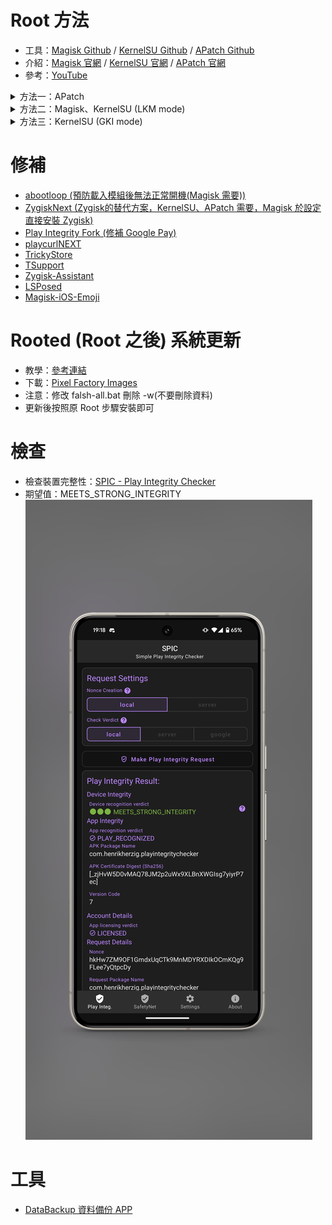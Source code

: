 # Root 方法
- 工具：[Magisk Github](https://github.com/topjohnwu/Magisk) / [KernelSU Github](https://github.com/tiann/KernelSU) / [APatch Github](https://github.com/bmax121/APatch)
- 介紹：[Magisk 官網](https://topjohnwu.github.io/Magisk) / [KernelSU 官網](https://kernelsu.org/) / [APatch 官網](https://apatch.dev)
- 參考：[YouTube](https://www.youtube.com/watch?v=uD6udMEMbPM)
<details>

<summary>方法一：APatch</summary>

## adb command -> 修補 boot.img

You can add text within a collapsed section. 

```powershell
adb reboot bootloader 

fastboot flashing unlock

#刷入修改後的 boot.img 檔案
fastboot flash boot .\apatch_patched_10763_0.10.7_rume.img

#重新啟動
fastboot reboot
```

</details>

<details>
  
<summary>方法二：Magisk、KernelSU (LKM mode)</summary>

## adb command -> 修補 init_boot.img

```powershell
adb reboot bootloader 

fastboot flashing unlock

#刷入修改後的 boot.img 檔案
fastboot flash init_boot .\magisk_patched-27000_WEZ9s.img

#重新啟動
fastboot reboot
```

</details>

<details>
  
  <summary>方法三：KernelSU (GKI mode)</summary>

  ## 手動修補 boot.img

  - 對於某些裝置來說，其 boot.img 格式並不是很常見，不屬於 lz4，gz 和未壓縮；最典型的就是 Pixel，它的 boot.img 格式是 lz4_legacy 壓縮，ramdisk 可能是 gz 也可能是 lz4_legacy 壓縮；此時如果您直接寫入 KernelSU 提供的 boot.img，手機可能無法開機。這時，您可以透過手動修補 boot.img 來完成。
  ### 準備
  - 取得手機的原廠 `boot.img`
  - 下載 KernelSU 提供的與您的裝置 KMI 一致的 [AnyKernel3 Zip](https://github.com/tiann/KernelSU/releases) 檔 [(可參閱使用自訂 Recovery 安裝)](https://kernelsu.org/zh_TW/guide/installation.html#install-with-custom-recovery)。
  - 解壓縮 AnyKernel3 Zip 檔，取得其中的 `Image` 檔，此檔案為具有 KernelSU 的核心。
    
  ### 在 Android 上使用 magiskboot
  
  - 在 Magisk 的 [Release](https://github.com/topjohnwu/Magisk/releases) 頁面 下載最新的 Magisk。
  - 將 `Magisk-*(version).apk` 重新命名為 `Magisk-*.zip` 並解壓縮。
  - 使用 Adb 將 magiskboot 推入至手機：
  ```shell
    adb push Magisk_*/lib/arm64-v8a/libmagiskboot.so /data/local/tmp/magiskboot
  ```
  - 使用 Adb 將原廠 boot.img 和 AnyKernel3 中的 Image 推入至手機。
  ```shell
  adb push boot.img /data/local/tmp/boot.img
  adb push Image /data/local/tmp/Image
  ```
  - adb shell 進入 /data/local/tmp/ 目錄，然後賦予先前推入的檔案可執行權限
  ```shell
  chmod +x magiskboot
  ```
  - adb shell 進入 `/data/local/tmp/` 目錄，執行：
  ```shell
  adb shell
  
  cd /data/local/tmp/
  
  ./magiskboot unpack boot.img
  ```
  - 此時會將 boot.img 解除封裝，得到一個名為 kernel 的檔案，這個檔案是您的原廠核心。
  - 使用 Image 取代 kernel：
  ```shell
  mv -f Image kernel
  ```
  - 執行
  ```shell
  ./magiskboot repack boot.img
  exit
  ```
  - 重新封裝映像，此時您會得到一個 `new-boot.img` 檔案，透過 Fastboot 將這個檔案寫入至裝置即可。
  ```shell
  adb pull /data/local/tmp/new-boot.img ./new-boot.img
  adb reboot bootloader
  
  #刷入修改後的 boot.img 檔案
  fastboot flash boot new-boot.img
  
  #重新啟動
  fastboot reboot
  ```  
</details>
    
# 修補
- [abootloop (預防載入模組後無法正常開機(Magisk 需要))](https://github.com/Magisk-Modules-Alt-Repo/abootloop)
- [ZygiskNext (Zygisk的替代方案，KernelSU、APatch 需要，Magisk 於設定直接安裝 Zygisk)](https://github.com/Dr-TSNG/ZygiskNext)
- [Play Integrity Fork (修補 Google Pay)](https://github.com/osm0sis/PlayIntegrityFork)
- [playcurlNEXT](https://github.com/daboynb/playcurlNEXT)
- [TrickyStore](https://github.com/5ec1cff/TrickyStore)
- [TSupport](https://github.com/Citra-Standalone/TSP)
- [Zygisk-Assistant](https://github.com/snake-4/Zygisk-Assistant)
- [LSPosed](https://github.com/JingMatrix/LSPosed)
- [Magisk-iOS-Emoji](https://github.com/Keinta15/Magisk-iOS-Emoji)

# Rooted (Root 之後) 系統更新
- 教學：[參考連結](https://imum.me/posts/googlepixel8pro%E4%B9%8Broot%E5%90%8E%E6%AF%8F%E6%9C%88%E7%B3%BB%E7%BB%9F%E6%9B%B4%E6%96%B0/)
- 下載：[Pixel Factory Images](https://developers.google.com/android/images#husky)
- 注意：修改 falsh-all.bat 刪除 -w(不要刪除資料)
- 更新後按照原 Root 步驟安裝即可

# 檢查
- 檢查裝置完整性：[SPIC - Play Integrity Checker](https://play.google.com/store/apps/details?id=com.henrikherzig.playintegritychecker&pcampaignid=web_share)
- 期望值：MEETS_STRONG_INTEGRITY
![圖片](https://github.com/XiaoYu0708/Pixel-8-Pro-Root/blob/main/1727954305455_100.PNG?raw=true)

# 工具
- [DataBackup 資料備份 APP](https://github.com/XayahSuSuSu/Android-DataBackup)
